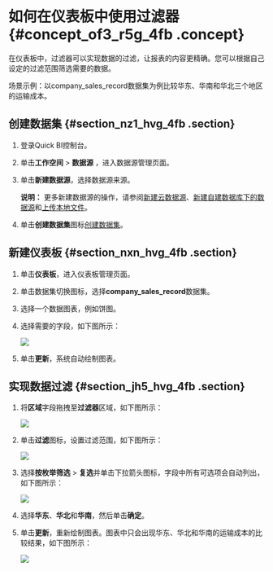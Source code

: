 # 如何在仪表板中使用过滤器 {#concept_of3_r5g_4fb .concept}

在仪表板中，过滤器可以实现数据的过滤，让报表的内容更精确。您可以根据自己设定的过滤范围筛选需要的数据。

场景示例：以company\_sales\_record数据集为例比较华东、华南和华北三个地区的运输成本。

## 创建数据集 {#section_nz1_hvg_4fb .section}

1.  登录Quick BI控制台。
2.  单击**工作空间** \> **数据源** ，进入数据源管理页面。
3.  单击**新建数据源**，选择数据源来源。

    **说明：** 更多新建数据源的操作，请参阅[新建云数据源](../../../../../intl.zh-CN/用户指南/数据建模/管理数据源/新建云数据源.md#)、[新建自建数据库下的数据源](../../../../../intl.zh-CN/用户指南/数据建模/管理数据源/新建自建数据库下的数据源.md#)和[上传本地文件](../../../../../intl.zh-CN/用户指南/数据建模/管理数据源/上传本地文件.md#)。

4.  单击**创建数据集**图标[创建数据集](../../../../../intl.zh-CN/用户指南/数据建模/管理数据集/创建数据集.md#)。

## 新建仪表板 {#section_nxn_hvg_4fb .section}

1.  单击**仪表板**，进入仪表板管理页面。
2.  单击数据集切换图标，选择**company\_sales\_record**数据集。
3.  选择一个数据图表，例如饼图。
4.  选择需要的字段，如下图所示：

    ![](http://static-aliyun-doc.oss-cn-hangzhou.aliyuncs.com/assets/img/24376/155410466132129_zh-CN.png)

5.  单击**更新**，系统自动绘制图表。

## 实现数据过滤 {#section_jh5_hvg_4fb .section}

1.  将**区域**字段拖拽至**过滤器**区域，如下图所示：

    ![](http://static-aliyun-doc.oss-cn-hangzhou.aliyuncs.com/assets/img/24376/155410466132130_zh-CN.png)

2.  单击**过滤**图标，设置过滤范围，如下图所示：

    ![](http://static-aliyun-doc.oss-cn-hangzhou.aliyuncs.com/assets/img/9190/155410466111467_zh-CN.png)

3.  选择**按枚举筛选** \> **复选**并单击下拉箭头图标，字段中所有可选项会自动列出，如下图所示：

    ![](http://static-aliyun-doc.oss-cn-hangzhou.aliyuncs.com/assets/img/9190/155410466111468_zh-CN.png)

4.  选择**华东**、**华北**和**华南**，然后单击**确定**。
5.  单击**更新**，重新绘制图表。图表中只会出现华东、华北和华南的运输成本的比较结果，如下图所示：

    ![](http://static-aliyun-doc.oss-cn-hangzhou.aliyuncs.com/assets/img/24376/155410466232131_zh-CN.png)


